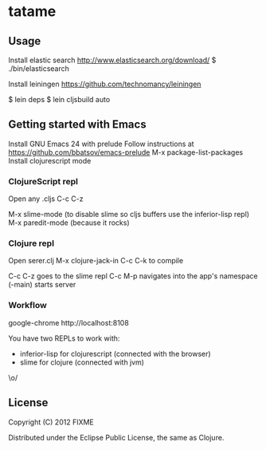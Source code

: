 # tatame

## Usage
Install elastic search
http://www.elasticsearch.org/download/
  $ ./bin/elasticsearch


Install leiningen
https://github.com/technomancy/leiningen

  $ lein deps
  $ lein cljsbuild auto



## Getting started with Emacs

Install GNU Emacs 24 with prelude
Follow instructions at https://github.com/bbatsov/emacs-prelude
M-x package-list-packages
Install clojurescript mode


### ClojureScript repl
Open any .cljs 
C-c C-z

M-x slime-mode (to disable slime so cljs buffers use the inferior-lisp
repl)
M-x paredit-mode (because it rocks)


### Clojure repl
Open serer.clj
M-x clojure-jack-in
C-c C-k to compile

C-c C-z goes to the slime repl
C-c M-p navigates into the app's namespace
(-main) starts server

### Workflow

google-chrome http://localhost:8108

You have two REPLs to work with:
* inferior-lisp for clojurescript (connected with the browser)
* slime for clojure (connected with jvm)


\o/



## License

Copyright (C) 2012 FIXME

Distributed under the Eclipse Public License, the same as Clojure.
